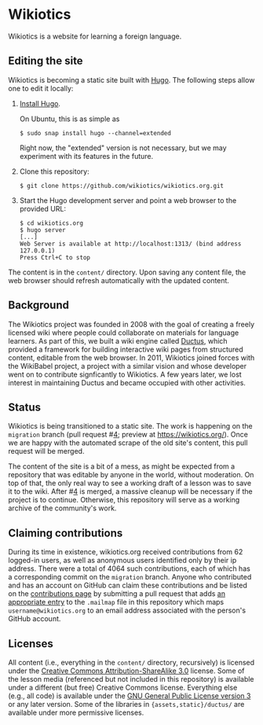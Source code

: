 # Wikiotics

Wikiotics is a website for learning a foreign language.

## Editing the site

Wikiotics is becoming a static site built with [Hugo](https://gohugo.io/).  The following steps allow one to edit it locally:

1. [Install Hugo](https://gohugo.io/getting-started/installing/).

   On Ubuntu, this is as simple as
      ```
      $ sudo snap install hugo --channel=extended
      ```

   Right now, the "extended" version is not necessary, but we may experiment with its features in the future.

2. Clone this repository:

   ```
   $ git clone https://github.com/wikiotics/wikiotics.org.git
   ```

3. Start the Hugo development server and point a web browser to the provided URL:

   ```
   $ cd wikiotics.org
   $ hugo server
   [...]
   Web Server is available at http://localhost:1313/ (bind address 127.0.0.1)
   Press Ctrl+C to stop
   ```

The content is in the `content/` directory.  Upon saving any content file, the web browser should refresh automatically with the updated content.

## Background

The Wikiotics project was founded in 2008 with the goal of creating a freely licensed wiki where people could collaborate on materials for language learners.  As part of this, we built a wiki engine called [Ductus](https://github.com/wikiotics/ductus), which provided a framework for building interactive wiki pages from structured content, editable from the web browser.  In 2011, Wikiotics joined forces with the WikiBabel project, a project with a similar vision and whose developer went on to contribute signficantly to Wikiotics.  A few years later, we lost interest in maintaining Ductus and became occupied with other activities.

## Status

Wikiotics is being transitioned to a static site.  The work is happening on the `migration` branch (pull request #[4](https://github.com/wikiotics/wikiotics.org/pull/4); preview at https://wikiotics.org/).  Once we are happy with the automated scrape of the old site's content, this pull request will be merged.

The content of the site is a bit of a mess, as might be expected from a repository that was editable by anyone in the world, without moderation.  On top of that, the only real way to see a working draft of a lesson was to save it to the wiki.  After #[4](https://github.com/wikiotics/wikiotics.org/pull/4) is merged, a massive cleanup will be necessary if the project is to continue.  Otherwise, this repository will serve as a working archive of the community's work.

## Claiming contributions

During its time in existence, wikiotics.org received contributions from 62 logged-in users, as well as anonymous users identified only by their ip address.  There were a total of 4064 such contributions, each of which has a corresponding commit on the `migration` branch.  Anyone who contributed and has an account on GitHub can claim these contributions and be listed on the [contributions page](https://github.com/wikiotics/wikiotics.org/graphs/contributors) by submitting a pull request that adds [an appropriate entry](https://git-scm.com/docs/git-check-mailmap#_mapping_authors) to the `.mailmap` file in this repository which maps `username@wikiotics.org` to an email address associated with the person's GitHub account.

## Licenses

All content (i.e., everything in the `content/` directory, recursively) is licensed under the [Creative Commons Attribution-ShareAlike 3.0](https://creativecommons.org/licenses/by-sa/3.0/) license.  Some of the lesson media (referenced but not included in this repository) is available under a different (but free) Creative Commons license.  Everything else (e.g., all code) is available under the [GNU General Public License version 3](https://www.gnu.org/licenses/gpl-3.0.en.html) or any later version.  Some of the libraries in `{assets,static}/ductus/` are available under more permissive licenses.
